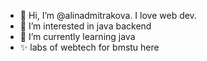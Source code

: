 - 👋 Hi, I’m @alinadmitrakova. I love web dev.
- 👀 I’m interested in java backend
- 🌱 I’m currently learning java
- ✨ labs of webtech for bmstu here

<!---
alinadmitrakova/alinadmitrakova is a ✨ special ✨ repository because its `README.md` (this file) appears on your GitHub profile.
You can click the Preview link to take a look at your changes.
--->
